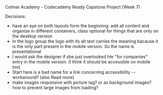 Colmar Academy - Codecademy Ready Capstone Project (Week 7)

Decisions:
- have an eye on both layouts form the beginning: add all content and organize in different containers, class optional for things that are only on the desktop version
- In the logo group the logo with its alt text carries the meaning bacause it is the only part present in the mobile version. So the name is presentational
- I would ask the designer if she just overlooked hte "for companies" entry in the mobile version. (I think it should be accessible on mobile too)
- Start here is a bad name for a link concerning accessibility -- workaround? (also Read more)
- make images responsive with picture tag? or as background images?
  how to prevent large images from loading?
